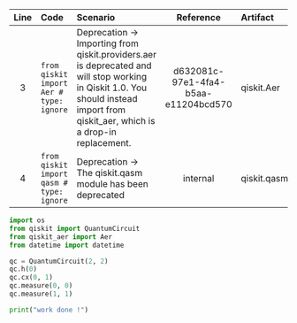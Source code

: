 | Line | Code | Scenario | Reference | Artifact | Refactoring |
| :--: | :--- | :------- | :-------: | :------- | :---------- |
| 3 | `from qiskit import Aer # type: ignore` | Deprecation -> Importing from qiskit.providers.aer is deprecated and will stop working in Qiskit 1.0. You should instead import from qiskit_aer, which is a drop-in replacement. | d632081c-97e1-4fa4-b5aa-e11204bcd570 | qiskit.Aer | `from qiskit_aer import Aer` |
| 4 | `from qiskit import qasm # type: ignore` | Deprecation -> The qiskit.qasm module has been deprecated | internal | qiskit.qasm | |


```python
import os
from qiskit import QuantumCircuit
from qiskit_aer import Aer
from datetime import datetime

qc = QuantumCircuit(2, 2)
qc.h(0)
qc.cx(0, 1)
qc.measure(0, 0)
qc.measure(1, 1)

print("work done !")
```